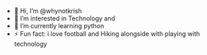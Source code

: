 - 👋 Hi, I’m @whynotkrish
- 👀 I’m interested in Technology and 
- 🌱 I’m currently learning python
- ⚡ Fun fact: i love football and Hiking alongside with playing with technology 

<!---
whynotkrish/whynotkrish is a ✨ special ✨ repository because its `README.md` (this file) appears on your GitHub profile.
You can click the Preview link to take a look at your changes.
--->
